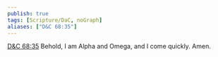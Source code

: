 ```yaml
---
publish: true
tags: [Scripture/DaC, noGraph]
aliases: ["D&C 68:35"]
---
```

[D&C 68:35](https://churchofjesuschrist.org/study/scriptures/dc-testament/dc/68?lang=eng&id=p35#p35) Behold, I am Alpha and Omega, and I come quickly. Amen.





